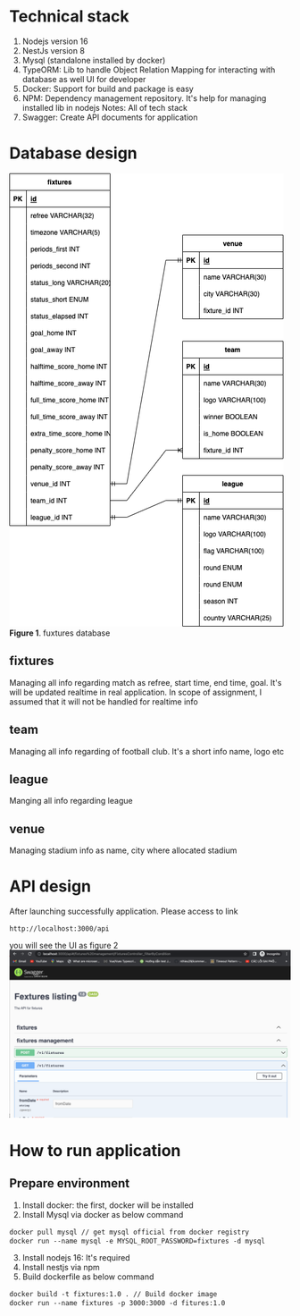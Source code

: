 # Technical stack
1. Nodejs version 16
2. NestJs version 8
3. Mysql (standalone installed by docker)
4. TypeORM: Lib to handle Object Relation Mapping for interacting with database as well UI for developer
5. Docker: Support for build and package is easy
6. NPM: Dependency management repository. It's help for managing installed lib in nodejs
Notes: All of tech stack
7. Swagger: Create API documents for application
# Database design
![](images/fixture_db_design.png)
**Figure 1**. fuxtures database
## fixtures
Managing all info regarding match as refree, start time, end time, goal. It's will be updated
realtime in real application. In scope of assignment, I assumed that it will not be
handled for realtime info
## team
Managing all info regarding of football club. It's a short info name, logo etc
## league
Manging all info regarding league
## venue
Managing stadium info as name, city where allocated stadium 
# API design
After launching successfully application. Please access to link
```
http://localhost:3000/api
```
you will see the UI as figure 2
![](/images/swagger.png)
# How to run application
## Prepare environment
1. Install docker: the first, docker will be installed
2. Install Mysql via docker as below command
```
docker pull mysql // get mysql official from docker registry
docker run --name mysql -e MYSQL_ROOT_PASSWORD=fixtures -d mysql
```
3. Install nodejs 16: It's required
4. Install nestjs via npm
5. Build dockerfile as below command
```
docker build -t fixtures:1.0 . // Build docker image
docker run --name fixtures -p 3000:3000 -d fitures:1.0
```



